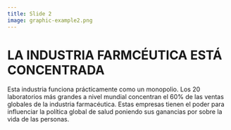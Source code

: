 ```yaml
---
title: Slide 2
image: graphic-example2.png
---
```


# LA INDUSTRIA FARMCÉUTICA ESTÁ CONCENTRADA

Esta industria funciona prácticamente como un monopolio. Los 20 laboratorios más grandes a nivel mundial concentran el 60% de las ventas globales de la industria farmacéutica. Estas empresas tienen el poder para influenciar la política global de salud poniendo sus ganancias por sobre la vida de las personas.
